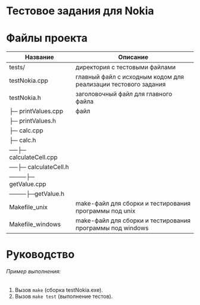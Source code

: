 # Тестовое задания для Nokia

# Файлы проекта
Название | Описание
| --- | --- |
| tests/ | директория с тестовыми файлами |
| testNokia.cpp | главный файл с исходным кодом для реализации тестового задания |
| testNokia.h | заголовочный файл для главного файла |
| ├─ printValues.cpp | файл |
| ├─ printValues.h |  |
| ├─ calc.cpp |  |
| ├─ calc.h |  |
| ──├─ calculateCell.cpp |  |
| ──├─ calculateCell.h |  |
| ────├─ getValue.cpp |  |
| ────├─getValue.h |  |
| Makefile_unix| make-файл для сборки и тестирования программы под unix |
| Makefile_windows | make-файл для сборки и тестирования программы под windows |

# Руководство
###### Пример выполнения:
1. Вызов `make` (сборка testNokia.exe).
2. Вызов `make test` (выполнение тестов).
